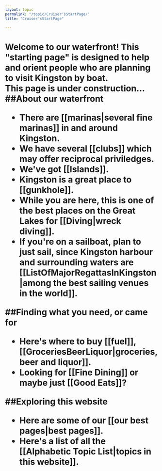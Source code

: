 ```yaml
---
layout: topic
permalink: "/topic/Cruiser'sStartPage/"
title: "Cruiser'sStartPage"

---
```


<h1>Welcome to our waterfront!</a>
This "starting page" is designed to help and orient people who are planning to visit Kingston by boat.

<div class="backgroundcomment">This page is under construction...</div>
##About our waterfront</a>
<ul>
<li> There are [[marinas|several fine marinas]] in and around Kingston.
<li> We have several [[clubs]] which may offer reciprocal priviledges.
<li> We've got [[Islands]].
<li> Kingston is a great place to [[gunkhole]].
<li> While you are here, this is one of the best places on the Great Lakes for [[Diving|wreck diving]].
<li> If you're on a sailboat, plan to just sail, since Kingston harbour and surrounding waters are [[ListOfMajorRegattasInKingston|among the best sailing venues in the world]].
</ul>


##Finding what you need, or came for
<ul>
<li> Here's where to buy [[fuel]], [[GroceriesBeerLiquor|groceries, beer and liquor]].
<li> Looking for [[Fine Dining]] or maybe just [[Good Eats]]?
</ul>


##Exploring this website
<ul>
<li> Here are some of our [[our best pages|best pages]].
<li> Here's a list of all the [[Alphabetic Topic List|topics in this website]].
</ul>

